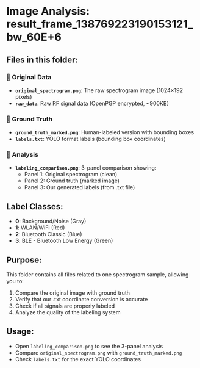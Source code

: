 # Image Analysis: result_frame_138769223190153121_bw_60E+6

## Files in this folder:

### 📁 Original Data
- **`original_spectrogram.png`**: The raw spectrogram image (1024×192 pixels)
- **`raw_data`**: Raw RF signal data (OpenPGP encrypted, ~900KB)

### 📁 Ground Truth
- **`ground_truth_marked.png`**: Human-labeled version with bounding boxes
- **`labels.txt`**: YOLO format labels (bounding box coordinates)

### 📁 Analysis
- **`labeling_comparison.png`**: 3-panel comparison showing:
  - Panel 1: Original spectrogram (clean)
  - Panel 2: Ground truth (marked image)
  - Panel 3: Our generated labels (from .txt file)

## Label Classes:
- **0**: Background/Noise (Gray)
- **1**: WLAN/WiFi (Red)
- **2**: Bluetooth Classic (Blue)
- **3**: BLE - Bluetooth Low Energy (Green)

## Purpose:
This folder contains all files related to one spectrogram sample, allowing you to:
1. Compare the original image with ground truth
2. Verify that our .txt coordinate conversion is accurate
3. Check if all signals are properly labeled
4. Analyze the quality of the labeling system

## Usage:
- Open `labeling_comparison.png` to see the 3-panel analysis
- Compare `original_spectrogram.png` with `ground_truth_marked.png`
- Check `labels.txt` for the exact YOLO coordinates
